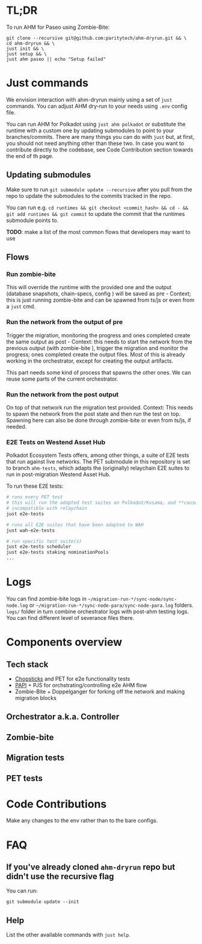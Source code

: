 # TL;DR

To run AHM for Paseo using Zombie-Bite:
```
git clone --recursive git@github.com:paritytech/ahm-dryrun.git && \
cd ahm-dryrun && \
just init && \
just setup && \
just ahm paseo || echo "Setup failed"
```

# Just commands

We envision interaction with ahm-dryrun mainly using a set of `just` commands. You can adjust AHM dry-run to your needs using `.env` config file.

You can run AHM for Polkadot using `just ahm polkadot` or substitute the runtime with a custom one by updating submodules to point to your branches/commits. There are many things you can do with `just` but, at first, you should not need anything other than these two. In case you want to contribute directly to the codebase, see Code Contribution section towards the end of th page.

## Updating submodules

Make sure to run `git submodule update --recursive` after you pull from the repo to update the submodules to the commits tracked in the repo.

You can run e.g. `cd runtimes && git checkout <commit_hash> && cd - && git add runtimes && git commit` to update the commit that the runtimes submodule points to.

**TODO**: make a list of the most common flows that developers may want to use
## Flows

### Run zombie-bite

This will override the runtime with the provided one and the output (database snapshots, chain-specs, config ) will be saved as pre - Context; this is just running zombie-bite and can be spawned from ts/js or even from a `just` cmd.

### Run the network from the output of pre

Trigger the migration, monitoring the progress and ones completed create the same output as post - Context: this needs to start the network from the previous output (with zombie-bite ), trigger the migration and monitor the progress; ones completed create the output files. Most of this is already working in the orchestrator, except for creating the output artifacts.

This part needs some kind of process that spawns the other ones. We can reuse some parts of the current orchestrator.

### Run the network from the post output

On top of that network run the migration test provided. Context: This needs to spawn the network from the post state and then run the test on top. Spawning here can also be done through zombie-bite or even from ts/js, if needed.

### E2E Tests on Westend Asset Hub

Polkadot Ecosystem Tests offers, among other things, a suite of E2E tests that run against
live networks.
The PET submodule in this repository is set to branch `ahm-tests`, which adapts the (originally) relaychain E2E suites
to run in post-migration Westend Asset Hub.

To run these E2E tests:

```sh
# runs every PET test
# this will run the adapted test suites on Polkadot/Kusama, and **cause failures** as test suites for AH are
# incompatible with relaychain
just e2e-tests

# runs all E2E suites that have been adapted to WAH
just wah-e2e-tests

# run specific test suite(s)
just e2e-tests scheduler
just e2e-tests staking nominationPools
...
```

# Logs

You can find zombie-bite logs in `~/migration-run-*/sync-node/sync-node.log` or `~/migration-run-*/sync-node-para/sync-node-para.log` folders. `logs/` folder in turn 
combine orchestrator logs with post-ahm testing logs. You can find different level of severance files there.

# Components overview

## Tech stack

- [Chopsticks](https://github.com/AcalaNetwork/chopsticks) and PET for e2e functionality tests
- [PAPI](papi.how) + PJS for orchstrating/controlling e2e AHM flow
- Zombie-Bite + Doppelganger for forking off the network and making migration blocks

## Orchestrator a.k.a. Controller

## Zombie-bite

## Migration tests

## PET tests

# Code Contributions
Make any changes to the env rather than to the bare configs.

# FAQ
## If you've already cloned `ahm-dryrun` repo but didn't use the recursive flag
You can run:
```
git submodule update --init
```
## Help
List the other available commands with `just help`.
